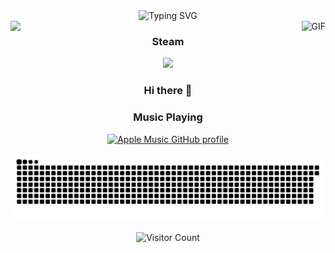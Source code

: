   <div align="center">
  <!-- dynamic typing effect 动态打字效果 -->
  
  <div align="center">
<a>
      <img src="https://readme-typing-svg.demolab.com?font=Fira+Code&pause=1000&width=435&lines=console.log(%22Hello%2C%20World%22);Enjoy your day!&center=true&size=27" alt="Typing SVG" />
  </a>
      
   </div>
  
  <div align="center">
    
   <!-- knock code pictures 敲代码的图片 -->
  <img align="left" src="https://cdn.jsdelivr.net/gh/sun0225SUN/sun0225SUN/assets/images/coding.gif" />
  <img align="right" alt="GIF" src="https://raw.githubusercontent.com/JoeyBling/JoeyBling/master/pic/pusheencode.gif" />
   
  </div>
  
  ### Steam
  <!-- steam图片 -->
  <a href="https://steamcommunity.com/profiles/76561198263348924/" >
  <img src="https://github-readme-steam-status.vercel.app/?steamid=76561198263348924"/></a>

### Hi there 👋
  
  ### Music Playing
  
[![Apple Music GitHub profile](https://music-profile.rayriffy.com/theme/light.svg?uid=001667.7ae41ba7973b40fcb9c03db589f30d89.1645)](https://github.com/rayriffy/apple-music-github-profile)

  <!-- 贪吃蛇 -->
![](https://raw.githubusercontent.com/NI7I3MN3HS/NI7I3MN3HS/main/assets/github-contribution-grid-snake.svg)
  
  <!-- 访客计数 -->
  ![Visitor Count](https://profile-counter.glitch.me/NI7I3MN3HS/count.svg)

<!--
**alantu123/alantu123** is a ✨ _special_ ✨ repository because its `README.md` (this file) appears on your GitHub profile.

Here are some ideas to get you started:

- 🔭 I’m currently working on ...
- 🌱 I’m currently learning ...
- 👯 I’m looking to collaborate on ...
- 🤔 I’m looking for help with ...
- 💬 Ask me about ...
- 📫 How to reach me: ...
- 😄 Pronouns: ...
- ⚡ Fun fact: ...
-->
  </div>
